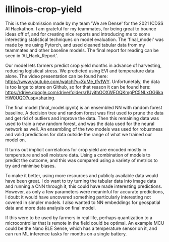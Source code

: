 # illinois-crop-yield

This is the submission made by my team 'We are Dense' for the 2021 ICDSS AI Hackathon. I am grateful for my teammates, for being great to bounce ideas off of, and for creating nice reports and introducing me to some interesting statistical techniques on model evaluation. The 'final_model' was made by me using Pytorch, and used cleaned tabular data from my teammates and other baseline models. The final report for reading can be seen in 'AI_Hack_Report'.

Our model lets farmers predict crop yield months in advance of harvesting, reducing logistical stress. We predicted using EVI and temperature data alone.
The video presentation can be found here: https://www.youtube.com/watch?v=XuMe_tfv1WY. Unfortunetaly, the data is too large to store on Github, so for that reason it can be found here: https://drive.google.com/drive/folders/1UyithOOXWEOQKmgPC5NLxOG6kaHW0UQO?usp=sharing.

The final model (final_model.ipynb) is an ensembled NN with random forest baseline. A decision tree and random forest was first used to prune the data and get rid of outliers and improve the data. Then this remaining data was used to train a new random forest, and was the data used for the neural network as well. An ensembling of the two models was used for robustness and valid predictions for data outside the range of what we trained our model on.

It turns out implicit correlations for crop yield are encoded mostly in temperature and soil moisture data. Using a combination of models to predict the outcome, and this was compared using a variety of metrics to try and minimise biases.

To make it better, using more resources and publicly available data would have been great. I do want to try turning the tabular data into image data and running a CNN through it, this could have made interesting predictions. However, as only a few parameters were meaninful for accurate predictions, I doubt it would have uncovered something particularly interesting not covered in simpler models. I also wanted to NN embeddings for geospatial data and more data analysis on final model.

If this were to be used by farmers in real life, perhaps quantization to a microcontroller that is remote in the field could be optimal. An example MCU could be the Nano BLE Sense, which has a temperature sensor on it, and can run ML inference tasks for months on a single battery.
